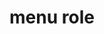 ---
{
  "title": "menu role",
  "description": "A type of widget that offers a list of choices to the user.",
  "category": "aria",
  "keywords": [
    "menu role"
  ],
  "last_test_date": "2020-03-25",
  "test_results_url": "https://a11ysupport.io/tech/aria/menu_role",
  "stats": {
    "dragon_win": {
      "chrome": {
        "80": "a"
      }
    },
    "jaws": {
      "chrome": {
        "80": "a"
      },
      "ie": {
        "11": "a"
      },
      "firefox": {
        "74": "a"
      }
    },
    "narrator": {
      "edge": {
        "44": "a"
      }
    },
    "nvda": {
      "chrome": {
        "80": "a"
      },
      "firefox": {
        "74": "a"
      }
    },
    "talkback": {
      "and_chr": {
        "80": "a"
      }
    },
    "va_and": {
      "and_chr": {
        "80": "a"
      }
    },
    "vo_ios": {
      "ios_saf": {
        "13.4": "a"
      }
    },
    "vo_macos": {
      "safari": {
        "13.1": "a"
      }
    },
    "orca": {
      "firefox": {
        "74": "a"
      }
    },
    "vc_ios": {
      "ios_saf": {
        "13.3.1": "a"
      }
    },
    "vc_macos": {
      "safari": {
        "13.0.5": "a"
      }
    },
    "wsr": {
      "chrome": {
        "80": "a"
      }
    }
  },
  "links": {
    "ARIA spec for menu": "https://www.w3.org/TR/wai-aria-1.1/#menu"
  }
}
---